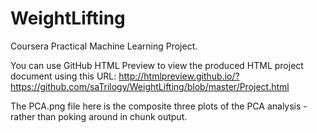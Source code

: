 # WeightLifting
Coursera Practical Machine Learning Project.

You can use GitHub HTML Preview to view the produced HTML project document using this URL: http://htmlpreview.github.io/?https://github.com/saTrilogy/WeightLifting/blob/master/Project.html

The PCA.png file here is the composite three plots of the PCA analysis - rather than poking around in chunk output.
